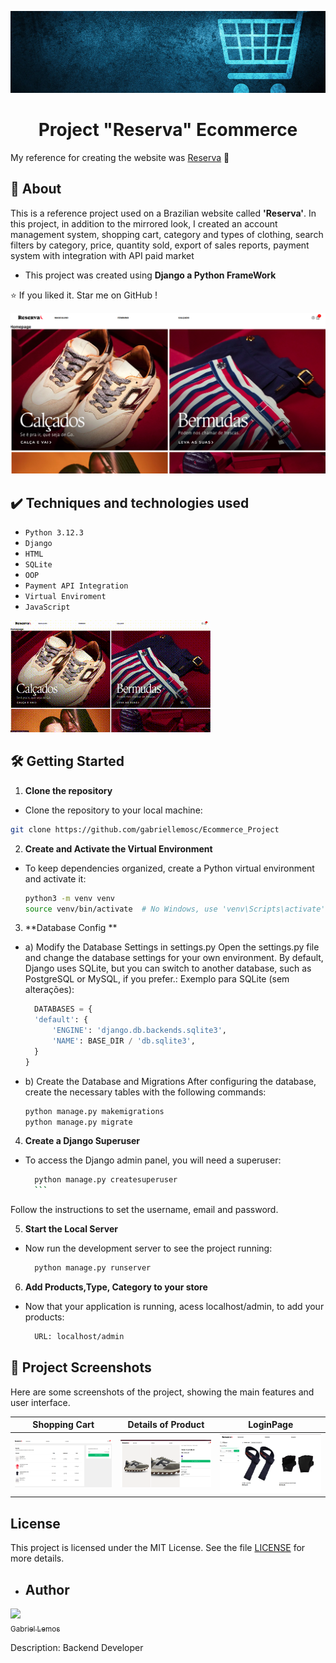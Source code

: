 ![banner](https://github.com/gabriellemosc/Ecommerce_Project/blob/main/Project%20Photos/png%20(1).png)

<h1 align="center"> Project "Reserva" Ecommerce </h1>

<span>My reference for creating the website was <a href="https://www.usereserva.com/?gad_source=1&gclid=Cj0KCQiA9667BhDoARIsANnamQYLynA7ewm7mCpcfk-0wf5uwTs3bRrLAI-t-mVEC5zaR2KSKUKTJO8aAlM7EALw_wcB">Reserva</a> 🛒 </span>

## 🚀 About

<p> This is a reference project used on a Brazilian website called <b>'Reserva'</b>. In this project, in addition to the mirrored look, I created an account management system, shopping cart, category and types of clothing, search filters by category, price, quantity sold, export of sales reports, payment system with integration with API paid market</p>

- This project was created using <b> Django a Python FrameWork</b>

:star:  If you liked it. Star me on GitHub !


![Homepage](https://github.com/gabriellemosc/Ecommerce_Project/blob/main/Project%20Photos/Captura%20de%20tela%20de%202024-12-25%2016-02-28.png)


## ✔️ Techniques and technologies used

- ``Python 3.12.3``
- ``Django``
- ``HTML``
- ``SQLite``
- ``OOP``
- ``Payment API Integration``
-  ``Virtual Enviroment``
-  ``JavaScript``


![appinterface](https://github.com/gabriellemosc/Ecommerce_Project/blob/main/Project%20Photos/Grava%C3%A7%C3%A3o%20de%20tela%20de%202024-12-25%2016-21-23.gif)


## 🛠️ Getting Started
1. **Clone the repository**  
  - Clone the repository to your local machine:

   ```bash
   git clone https://github.com/gabriellemosc/Ecommerce_Project
   ```
2. **Create and Activate the Virtual Environment**  
- To keep dependencies organized, create a Python virtual environment and activate it:
    ```bash
  python3 -m venv venv
  source venv/bin/activate  # No Windows, use 'venv\Scripts\activate'
  ```
3. **Database Config **  
- a) Modify the Database Settings in settings.py
Open the settings.py file and change the database settings for your own environment. By default, Django uses SQLite, but you can switch to another database, such as PostgreSQL or MySQL, if you prefer.:
  Exemplo para SQLite (sem alterações):
  ```python
    DATABASES = {
    'default': {
        'ENGINE': 'django.db.backends.sqlite3',
        'NAME': BASE_DIR / 'db.sqlite3',
    }
  }
  ```
- b) Create the Database and Migrations
    After configuring the database, create the necessary tables with the following commands:
    ```bash
    python manage.py makemigrations
    python manage.py migrate
    ```
4. **Create a Django Superuser**
- To access the Django admin panel, you will need a superuser:
    ```bash
      python manage.py createsuperuser
      ```
Follow the instructions to set the username, email and password.

5. **Start the Local Server**
- Now run the development server to see the project running:
    ```bash
      python manage.py runserver
    ```
    
6. **Add Products,Type, Category to your store**
- Now that your application is running, acess localhost/admin, to add your products:
    ```bash
      URL: localhost/admin 
    ```


## 📸 Project Screenshots

Here are some screenshots of the  project, showing the main features and user interface.

| Shopping Cart  | Details of Product | LoginPage |
| --- | --- | --- |
| ![Sales Car](https://github.com/gabriellemosc/Ecommerce_Project/blob/main/Project%20Photos/Captura%20de%20tela%20de%202024-12-23%2019-26-23.png) | ![Product Details](https://github.com/gabriellemosc/Ecommerce_Project/blob/main/Project%20Photos/Captura%20de%20tela%20de%202024-12-22%2021-19-31.png) | ![Store](https://github.com/gabriellemosc/Ecommerce_Project/blob/main/Project%20Photos/Captura%20de%20tela%20de%202024-12-25%2014-16-46.png) |



## License

This project is licensed under the MIT License. See the file [LICENSE](./LICENSE) for more details.


- ## Author

[<img loading="lazy" src="https://github.com/gabriellemosc.png?size=115" width=115><br><sub>Gabriel Lemos</sub>](https://github.com/gabriellemosc) 


Description: Backend Developer
